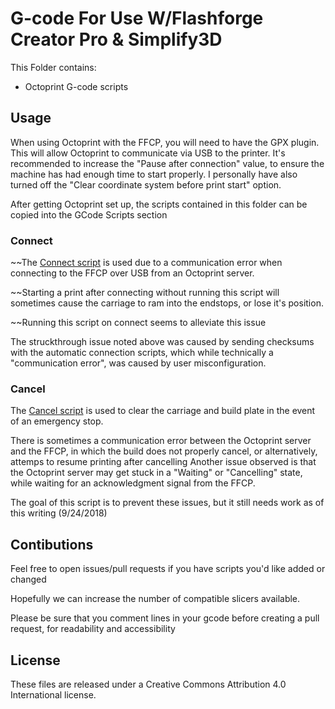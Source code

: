# G-code For Use W/Flashforge Creator Pro & Simplify3D

This Folder contains:

* Octoprint G-code scripts

## Usage

When using Octoprint with the FFCP, you will need to have the GPX plugin. This will allow Octoprint to communicate via USB to the printer.
It's recommended to increase the "Pause after connection" value, to ensure the machine has had enough time to start properly.
I personally have also turned off the "Clear coordinate system before print start" option.

After getting Octoprint set up, the scripts contained in this folder can be copied into the GCode Scripts section


### Connect
~~The [Connect script](./connect.gcode) is used due to a communication error when connecting to the FFCP over USB from an Octoprint server.

~~Starting a print after connecting without running this script will sometimes cause the carriage to ram into the endstops, or lose it's position.

~~Running this script on connect seems to alleviate this issue

The struckthrough issue noted above was caused by sending checksums with the automatic connection scripts, which while technically a "communication error", was caused by user misconfiguration.

### Cancel

The [Cancel script](./cancel.gcode) is used to clear the carriage and build plate in the event of an emergency stop.

There is sometimes a communication error between the Octoprint server and the FFCP, in which the build does not properly cancel, or alternatively, attemps to resume printing after cancelling
Another issue observed is that the Octoprint server may get stuck in a "Waiting" or "Cancelling" state, while waiting for an acknowledgment signal from the FFCP.

The goal of this script is to prevent these issues, but it still needs work as of this writing (9/24/2018)


## Contibutions
Feel free to open issues/pull requests if you have scripts you'd like added or changed

Hopefully we can increase the number of compatible slicers available.

Please be sure that you comment lines in your gcode before creating a pull request, for readability and accessibility 

## License
These files are released under a Creative Commons Attribution 4.0 International license.
